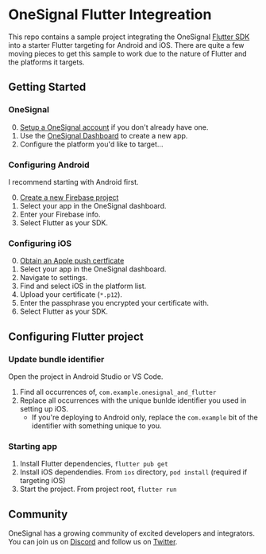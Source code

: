 # OneSignal Flutter Integreation

This repo contains a sample project integrating the OneSignal [Flutter SDK](https://github.com/OneSignal/OneSignal-Flutter-SDK) into a starter Flutter targeting for Android and iOS. There are quite a few moving pieces to get this sample to work due to the nature of Flutter and the platforms it targets.

## Getting Started

### OneSignal

0. [Setup a OneSignal account](https://app.onesignal.com/signup) if you don't already have one.
1. Use the [OneSignal Dashboard](https://app.onesignal.com/apps) to create a new app.
2. Configure the platform you'd like to target...

### Configuring Android

I recommend starting with Android first.

0. [Create a new Firebase project](/docs/setting-up-firebase-project.md)
1. Select your app in the OneSignal dashboard.
2. Enter your Firebase info.
3. Select Flutter as your SDK.

### Configuring iOS

0. [Obtain an Apple push certficate](docs/obtaining-ios-push-cert.md)
1. Select your app in the OneSignal dashboard.
2. Navigate to settings.
3. Find and select iOS in the platform list.
4. Upload your certificate (`*.p12`).
5. Enter the passphrase you encrypted your certificate with.
6. Select Flutter as your SDK.

## Configuring Flutter project

### Update bundle identifier

Open the project in Android Studio or VS Code.

1. Find all occurrences of, `com.example.onesignal_and_flutter`
2. Replace all occurrences with the unique bunlde identifier you used in setting up iOS.
    * If you're deploying to Android only, replace the `com.example` bit of the identifier with something unique to you.

### Starting app

1. Install Flutter dependencies, `flutter pub get`
2. Install iOS dependendies. From `ios` directory, `pod install`  (required if targeting iOS)
3. Start the project. From project root, `flutter run`

## Community

OneSignal has a growing community of excited developers and integrators. You can join us on [Discord](https://discord.gg/aanp5VFp6M) and follow us on [Twitter](https://twitter.com/onesignaldevelopers).
